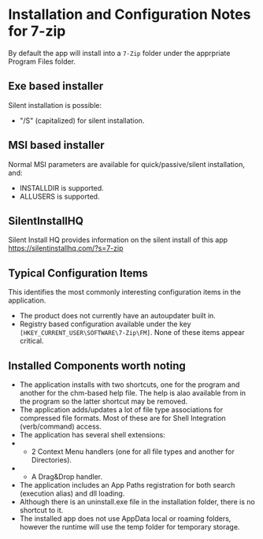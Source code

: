# Installation and Configuration Notes for 7-zip
By default the app will install into a `7-Zip` folder under the apprpriate Program Files folder.

## Exe based installer

Silent installation is possible:  

* "/S" (capitalized) for silent installation. 

## MSI based installer

Normal MSI parameters are available for quick/passive/silent installation, and:

* INSTALLDIR is supported.
* ALLUSERS is supported.

## SilentInstallHQ
Silent Install HQ provides information on the silent install of this app https://silentinstallhq.com/?s=7-zip

## Typical Configuration Items 

This identifies the most commonly interesting configuration items in the application.

* The product does not currently have an autoupdater built in.
* Registry based configuration available under the key `[HKEY_CURRENT_USER\SOFTWARE\7-Zip\FM]`.  None of these items appear critical.

## Installed Components worth noting

* The application installs with two shortcuts, one for the program and another for the chm-based help file.  The help is alao available from in the program so the latter shortcut may be removed.
* The application adds/updates a lot of file type associations for compressed file formats.  Most of these are for Shell Integration (verb/command) access.
* The application has several shell extensions:
* * 2 Context Menu handlers (one for all file types and another for Directories).
* * A Drag&Drop handler.
* The application includes an App Paths registration for both search (execution alias) and dll loading.
* Although there is an uninstall.exe file in the installation folder, there is no shortcut to it.
* The installed app does not use AppData local or roaming folders, however the runtime will use the temp folder for temporary storage.